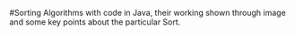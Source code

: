 #Sorting Algorithms with code in Java, their working shown through image and some key points about the particular Sort.
